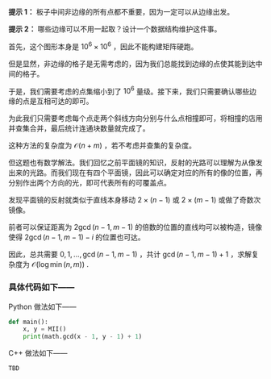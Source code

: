 **提示 1：** 板子中间非边缘的所有点都不重要，因为一定可以从边缘出发。

**提示 2：** 哪些边缘可以不用一起取？设计一个数据结构维护这件事。

首先，这个图形本身是 $10^6\times 10^6$ ，因此不能构建矩阵硬跑。

但是显然，非边缘的格子是无需考虑的，因为我们总能找到边缘的点使其能到达中间的格子。

于是，我们需要考虑的点集缩小到了 $10^6$ 量级。接下来，我们只需要确认哪些边缘的点是互相可达的即可。

为此我们只需要考虑每个点走两个斜线方向分别与什么点相撞即可，将相撞的店用并查集合并，最后统计连通块数量就完成了。

这种方法的复杂度为 $\mathcal{O}(n+m)$ ，若不考虑并查集的复杂度。

但这题也有数学解法。我们回忆之前平面镜的知识，反射的光路可以理解为从像发出来的光路。而我们现在有四个平面镜，因此可以确定对应的所有的像的位置，再分别作出两个方向的光，即可代表所有的可覆盖点。

发现平面镜的反射就类似于直线本身移动 $2\times(n-1)$ 或 $2\times(m-1)$ 或做了奇数次镜像。

前者可以保证距离为 $2\gcd(n-1, m-1)$ 的倍数的位置的直线均可以被构造，镜像使得 $2\gcd(n-1,m-1)-i$ 的位置也可达。

因此，总共需要 $0,1,\dots,\gcd(n-1, m-1)$ ，共计 $\gcd(n-1, m-1)+1$ ，求解复杂度为 $\mathcal{O}(\log \min(n, m))$ .

### 具体代码如下——

Python 做法如下——

```Python []
def main():
    x, y = MII()
    print(math.gcd(x - 1, y - 1) + 1)
```

C++ 做法如下——

```cpp []
TBD
```
